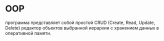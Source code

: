 # OOP
программа представляет собой простой CRUD (Create, Read, Update, Delete) редактор объектов выбранной иерархии с хранением данных в оперативной памяти.
